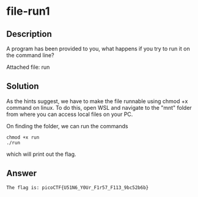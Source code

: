 # file-run1
## Description
A program has been provided to you, what happens if you try to run it on the command line?

Attached file: run
## Solution
As the hints suggest, we have to make the file runnable using chmod +x command on linux. To do this, open WSL and navigate to the "mnt" folder from where you can access local files on your PC.

On finding the folder, we can run the commands
```
chmod +x run
./run
```
which will print out the flag.
## Answer
```
The flag is: picoCTF{U51N6_Y0Ur_F1r57_F113_9bc52b6b}
```